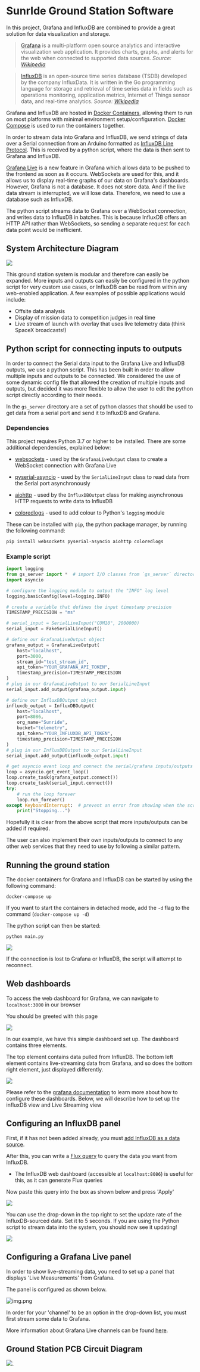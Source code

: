 # SunrIde Ground Station Software

In this project, Grafana and InfluxDB are combined to provide a great solution for data visualization and storage.


> [Grafana](https://grafana.com/grafana/) is a multi-platform open source analytics and interactive visualization web
> application. It provides charts, graphs, and alerts for the web when connected to supported data sources.
_Source: [Wikipedia](https://en.wikipedia.org/wiki/Grafana)_

> [InfluxDB]() is an open-source time series database (TSDB) developed by the company InfluxData. It is written in the
> Go programming language for storage and retrieval of time series data in fields such as operations monitoring,
> application metrics, Internet of Things sensor data, and real-time analytics.
_Source: [Wikipedia](https://en.wikipedia.org/wiki/InfluxDB)_

Grafana and InfluxDB are hosted in [Docker Containers](https://www.docker.com/resources/what-container/),
allowing them to run on most platforms with minimal environment setup/configuration.
[Docker Compose](https://docs.docker.com/compose/) is used to run the containers together.

In order to stream data into Grafana and InfluxDB, we send strings of data over a Serial connection from an Arduino
formatted as [InfluxDB Line Protocol](https://docs.influxdata.com/influxdb/v2.1/reference/syntax/line-protocol/).
This is received by a python script, where the data is then sent to Grafana and InfluxDB.

[Grafana Live](https://grafana.com/docs/grafana/latest/live/) is a new feature in Grafana which allows data to be
pushed to the frontend as soon as it occurs. WebSockets are used for this, and it allows us to display real-time graphs
of our data on Grafana's dashboards. However, Grafana is not a database. It does not store data. And if the live data
stream is interrupted, we will lose data. Therefore, we need to use a database such as InfluxDB.

The python script streams data to Grafana over a WebSocket connection, and writes data to InfluxDB in batches. This is
because InfluxDB offers an HTTP API rather than WebSockets, so sending a separate request for each data point would be
inefficient.

## System Architecture Diagram

![](images/ground_station_diagram.png)

This ground station system is modular and therefore can easily be expanded. More inputs and outputs can easily be
configured in the python script for very custom use cases, or InfluxDB can be read from within any web-enabled
application. A few examples of possible applications would include:
- Offsite data analysis
- Display of mission data to competition judges in real time
- Live stream of launch with overlay that uses live telemetry data (think SpaceX broadcasts!)

## Python script for connecting inputs to outputs

In order to connect the Serial data input to the Grafana Live and InfluxDB outputs, we use a python script. This has
been built in order to allow multiple inputs and outputs to be connected. We considered the use of some dynamic config
file that allowed the creation of multiple inputs and outputs, but decided it was more flexible to allow the user to
edit the python script directly according to their needs.

In the `gs_server` directory are a set of python classes that should be used to get data from a serial port and send
it to InfluxDB and Grafana.

### Dependencies

This project requires Python 3.7 or higher to be installed. There are some additional dependencies, explained below:

- [websockets](https://websockets.readthedocs.io/en/stable/) - used by the `GrafanaLiveOutput` class to create a
  WebSocket connection with Grafana Live

- [pyserial-asyncio](https://pyserial-asyncio.readthedocs.io/en/latest/) - used by the `SerialLineInput` class to
  read data from the Serial port asynchronously

- [aiohttp](https://docs.aiohttp.org/en/stable/) - used by the `InfluxDBOutput` class for making asynchronous HTTP
  requests to write data to InfluxDB

- [coloredlogs](https://github.com/xolox/python-coloredlogs) - used to add colour to Python's `logging` module

These can be installed with `pip`, the python package manager, by running the following command:

    pip install websockets pyserial-asyncio aiohttp coloredlogs

### Example script

```python
import logging
from gs_server import *  # import I/O classes from `gs_server` directory
import asyncio

# configure the logging module to output the "INFO" log level
logging.basicConfig(level=logging.INFO)

# create a variable that defines the input timestamp precision
TIMESTAMP_PRECISION = "ms"

# serial_input = SerialLineInput("COM10", 2000000)
serial_input = FakeSerialLineInput()

# define our GrafanaLiveOutput object
grafana_output = GrafanaLiveOutput(
    host="localhost",
    port=3000,
    stream_id="test_stream_id",
    api_token="YOUR_GRAFANA_API_TOKEN",
    timestamp_precision=TIMESTAMP_PRECISION
)
# plug in our GrafanaLiveOutput to our SerialLineInput
serial_input.add_output(grafana_output.input)

# define our InfluxDBOutput object
influxdb_output = InfluxDBOutput(
    host="localhost",
    port=8086,
    org_name="Sunride",
    bucket="telemetry",
    api_token="YOUR_INFLUXDB_API_TOKEN",
    timestamp_precision=TIMESTAMP_PRECISION
)
# plug in our InfluxDBOutput to our SerialLineInput
serial_input.add_output(influxdb_output.input)

# get asyncio event loop and connect the serial/grafana inputs/outputs
loop = asyncio.get_event_loop()
loop.create_task(grafana_output.connect())
loop.create_task(serial_input.connect())
try:
    # run the loop forever
    loop.run_forever()
except KeyboardInterrupt:  # prevent an error from showing when the script is closed
    print("Stopping...")
```

Hopefully it is clear from the above script that more inputs/outputs can be added if required. 

The user can also implement their own inputs/outputs to connect to any other web services that they need to use by 
following a similar pattern.

## Running the ground station

The docker containers for Grafana and InfluxDB can be started by using the following command:

    docker-compose up

If you want to start the containers in detached mode, add the `-d` flag to the command (`docker-compose up -d`)

The python script can then be started:

    python main.py

![](images/command_line_screenshot.png)

If the connection is lost to Grafana or InfluxDB, the script will attempt to reconnect.

## Web dashboards

To access the web dashboard for Grafana, we can navigate to `localhost:3000` in our browser

You should be greeted with this page 

![](images/grafana_home.png)

In our example, we have this simple dashboard set up. The dashboard contains three elements. 

The top element contains data pulled from InfluxDB. The bottom left element contains live-streaming data from Grafana, 
and so does the bottom right element, just displayed differently.

![](images/grafana_dashboard.png)

Please refer to the [grafana documentation](https://grafana.com/docs/grafana/latest/dashboards/) to learn more about 
how to configure these dashboards. Below, we will describe how to set up the influxDB view and Live Streaming view

## Configuring an InfluxDB panel

First, if it has not been added already, you must 
[add InfluxDB as a data source](https://grafana.com/docs/grafana/latest/datasources/influxdb/).

After this, you can write a [Flux query](https://docs.influxdata.com/influxdb/cloud/query-data/get-started/) to query 
the data you want from InfluxDB.
- The InfluxDB web dashboard (accessible at `localhost:8086`) is useful for this, as it can generate Flux queries

Now paste this query into the box as shown below and press 'Apply'

![](images/influxdb_panel.png)

You can use the drop-down in the top right to set the update rate of the InfluxDB-sourced data. Set it to 5 seconds. If 
you are using the Python script to stream data into the system, you should now see it updating!

![](images/dashboard_refresh_rate.png)

## Configuring a Grafana Live panel

In order to show live-streaming data, you need to set up a panel that displays 'Live Measurements' from Grafana.

The panel is configured as shown below.

![img.png](images/grafana_live_panel.png)

In order for your 'channel' to be an option in the drop-down list, you must first stream some data to Grafana.

More information about Grafana Live channels can be found 
[here](https://grafana.com/docs/grafana/latest/live/live-channel/).


## Ground Station PCB Circuit Diagram

![](images/PCB_high_level.png).


